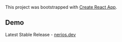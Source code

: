 This project was bootstrapped with [Create React App](https://github.com/facebook/create-react-app).

## Demo

Latest Stable Release - [nerios.dev](https://nerios.dev/)
